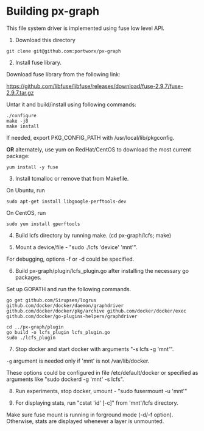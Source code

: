 # Building px-graph

This file system driver is implemented using fuse low level API.

1. Download this directory

```
git clone git@github.com:portworx/px-graph
```

2. Install fuse library.

Download fuse library from the following link:

https://github.com/libfuse/libfuse/releases/download/fuse-2.9.7/fuse-2.9.7.tar.gz

Untar it and build/install using following commands:

```
./configure
make -j8
make install
```

If needed, export PKG_CONFIG_PATH with /usr/local/lib/pkgconfig.

**OR** alternately, use yum on RedHat/CentOS to download the most current package:

```
yum install -y fuse
```

3. Install tcmalloc or remove that from Makefile.

On Ubuntu, run 

```
sudo apt-get install libgoogle-perftools-dev
```

On CentOS, run

```
sudo yum install gperftools
```

4. Build lcfs directory by running make. (cd px-graph/lcfs; make)

5. Mount a device/file - "sudo ./lcfs 'device' 'mnt'".

For debugging, options -f or -d could be specified.

6. Build px-graph/plugin/lcfs_plugin.go after installing the necessary go packages.

Set up GOPATH and run the following commands.

```
go get github.com/Sirupsen/logrus github.com/docker/docker/daemon/graphdriver github.com/docker/docker/pkg/archive github.com/docker/docker/exec github.com/docker/go-plugins-helpers/graphdriver

cd ../px-graph/plugin
go build -o lcfs_plugin lcfs_plugin.go
sudo ./lcfs_plugin
```

7. Stop docker and start docker with arguments "-s lcfs -g 'mnt'".

`-g` argument is needed only if 'mnt' is not /var/lib/docker.

These options could be configured in file /etc/default/docker or specified as arguments like "sudo dockerd -g 'mnt' -s lcfs".

8. Run experiments, stop docker, umount - "sudo fusermount -u 'mnt'"

9. For displaying stats, run "cstat 'id' [-c]" from 'mnt'/lcfs directory.

Make sure fuse mount is running in forground mode (-d/-f option). Otherwise, stats are displayed whenever a layer is unmounted.
